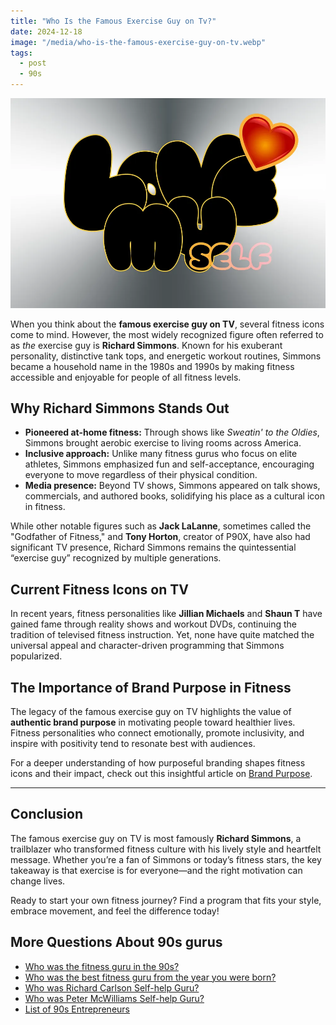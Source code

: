 ```yaml
---
title: "Who Is the Famous Exercise Guy on Tv?"
date: 2024-12-18
image: "/media/who-is-the-famous-exercise-guy-on-tv.webp"
tags:
  - post
  - 90s
---
```


![Who Is the Famous Exercise Guy on Tv?](/media/who-is-the-famous-exercise-guy-on-tv.webp)

When you think about the **famous exercise guy on TV**, several fitness icons come to mind. However, the most widely recognized figure often referred to as *the* exercise guy is **Richard Simmons**. Known for his exuberant personality, distinctive tank tops, and energetic workout routines, Simmons became a household name in the 1980s and 1990s by making fitness accessible and enjoyable for people of all fitness levels.

## Why Richard Simmons Stands Out

- **Pioneered at-home fitness:** Through shows like *Sweatin' to the Oldies*, Simmons brought aerobic exercise to living rooms across America.
- **Inclusive approach:** Unlike many fitness gurus who focus on elite athletes, Simmons emphasized fun and self-acceptance, encouraging everyone to move regardless of their physical condition.
- **Media presence:** Beyond TV shows, Simmons appeared on talk shows, commercials, and authored books, solidifying his place as a cultural icon in fitness.

While other notable figures such as **Jack LaLanne**, sometimes called the "Godfather of Fitness," and **Tony Horton**, creator of P90X, have also had significant TV presence, Richard Simmons remains the quintessential “exercise guy” recognized by multiple generations.

## Current Fitness Icons on TV

In recent years, fitness personalities like **Jillian Michaels** and **Shaun T** have gained fame through reality shows and workout DVDs, continuing the tradition of televised fitness instruction. Yet, none have quite matched the universal appeal and character-driven programming that Simmons popularized.

## The Importance of Brand Purpose in Fitness

The legacy of the famous exercise guy on TV highlights the value of **authentic brand purpose** in motivating people toward healthier lives. Fitness personalities who connect emotionally, promote inclusivity, and inspire with positivity tend to resonate best with audiences.

For a deeper understanding of how purposeful branding shapes fitness icons and their impact, check out this insightful article on [Brand Purpose](https://supertotallyawesome.com/posts/brand-purpose).

---

## Conclusion

The famous exercise guy on TV is most famously **Richard Simmons**, a trailblazer who transformed fitness culture with his lively style and heartfelt message. Whether you’re a fan of Simmons or today’s fitness stars, the key takeaway is that exercise is for everyone—and the right motivation can change lives.

Ready to start your own fitness journey? Find a program that fits your style, embrace movement, and feel the difference today!

## More Questions About 90s gurus

- [Who was the fitness guru in the 90s?](/posts/who-was-the-fitness-guru-in-the-90s)
- [Who was the best fitness guru from the year you were born?](/posts/who-was-the-best-fitness-guru-from-the-year-you-we)
- [Who was Richard Carlson Self-help Guru?](/posts/who-was-richard-carlson-self-help-guru)
- [Who was Peter McWilliams Self-help Guru?](/posts/who-was-peter-mcwilliams-self-help-guru)
- [List of 90s Entrepreneurs](/posts/list-of-90s-entrepreneurs)
